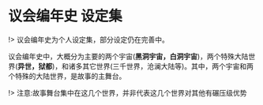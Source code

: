 # 议会编年史 设定集

!> 议会编年史为个人设定集，部分设定仍在完善中。

议会编年史中，大概分为主要的两个宇宙(**黑洞宇宙，白洞宇宙**)，两个特殊大陆世界(**异世，狱都**)，和诸多其它世界(三千世界，沧澜大陆等)。其中，两个宇宙和两个特殊的大陆世界，是故事的主舞台。

!> 注意:故事舞台集中在这几个世界，并非代表这几个世界对其他有碾压级优势